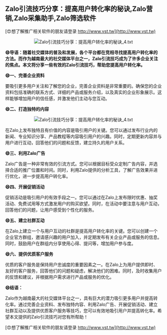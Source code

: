 ## **Zalo引流技巧分享：提高用户转化率的秘诀,Zalo营销,Zalo采集助手,Zalo筛选软件**

[😍想了解推广相关软件的朋友请登录 http://www.vst.tw](http://www.vst.tw)

 <center><img src="https://vst.tw/MP4/tuiguang/png/1.png" alt="Zalo引流技巧分享：提高用户转化率的秘诀_4.txt"></center>

**😄导语：随着社交媒体的普及和发展，各个平台都在竞相寻找提高用户转化率的方法。而作为越南最大的社交媒体平台之一，Zalo引流技巧成为了许多企业关注的焦点。本文将分享一些有效的Zalo引流技巧，帮助您提高用户转化率。**

**😄一、完善企业资料**

要吸引更多用户关注和了解您的企业，完善企业资料是非常重要的。确保您的企业资料包括准确的联系方式、详细的产品或服务介绍，以及真实的企业形象展示。这样能够增加用户的信任感，并激发他们主动与您互动。

**😄二、打造独特的内容**

 <center><img src="https://vst.tw/MP4/tuiguang/png/7.png" alt="Zalo引流技巧分享：提高用户转化率的秘诀_4.txt"></center>

在Zalo上发布独特且有价值的内容是吸引用户的关键。您可以通过发布行业内的新闻、专业知识分享、产品教程等内容吸引用户的兴趣。同时，定期更新内容并与用户进行互动，回答他们的问题和反馈，建立持久的用户关系。

**😄三、利用Zalo广告**

Zalo广告是一种非常有效的引流方式。您可以根据目标受众定制广告内容，并选择合适的推广位置和时间。同时，利用Zalo提供的分析工具，了解广告效果并进行优化，进一步提高用户转化率。

**😄四、开展促销活动**

促销活动是吸引用户的有效手段之一。您可以通过在Zalo上发布限时优惠、抽奖活动、免费试用等方式激发用户的购买欲望。同时，在活动中要注意与用户互动，回答他们的问题，让用户感受到个性化的服务。

**😄五、建立社群互动**

在Zalo上建立一个与用户互动的社群是提高用户转化率的关键。您可以创建一个企业官方群组，邀请感兴趣的用户加入，并定期发布有关企业产品或服务的信息。同时，鼓励用户在群组内分享使用心得、提问等，增加用户参与度。

**😄六、提供优质客户服务**

优质的客户服务是保持用户忠诚度的重要因素之一。在Zalo上为用户提供即时、友好的客户服务，回答他们的问题和疑虑，解决他们的困难。同时，及时收集用户的反馈和建议，并根据用户需求进行产品或服务的优化。

**😄结语：**

Zalo作为越南最大的社交媒体平台之一，具有巨大的潜力吸引更多用户并提高转化率。通过完善企业资料、发布独特内容、利用Zalo广告、开展促销活动、建立社群互动以及提供优质客户服务等技巧，您可以有效地吸引用户并提高转化率。希望本文提供的Zalo引流技巧对您有所帮助！

[😍想了解推广相关软件的朋友请登录 http://www.vst.tw](http://www.vst.tw)



